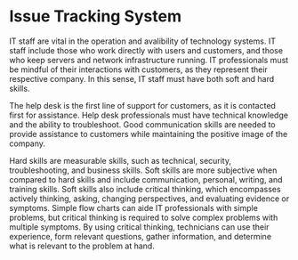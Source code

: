 # Issue Tracking System

IT staff are vital in the operation and avalibility of technology systems. IT staff include those who work directly with users and customers, and those who keep servers and network infrastructure running. IT professionals must be mindful of their interactions with customers, as they represent their respective company. In this sense, IT staff must have both soft and hard skills. 

The help desk is the first line of support for customers, as it is contacted first for assistance. Help desk professionals must have technical knowledge and the ability to troubleshoot. Good communication skills are needed to provide assistance to customers while maintaining the positive image of the company. 

Hard skills are measurable skills, such as technical, security, troubleshooting, and business skills.
Soft skills are more subjective when compared to hard skills and include communication, personal, writing, and training skills. Soft skills also include critical thinking, which encompasses actively thinking, asking, changing perspectives, and evaluating evidence or symptoms. Simple flow charts can aide IT professionals with simple problems, but critical thinking is required to solve complex problems with multiple symptoms. By using critical thinking, technicians can use their experience, form relevant questions, gather information, and determine what is relevant to the problem at hand.  

